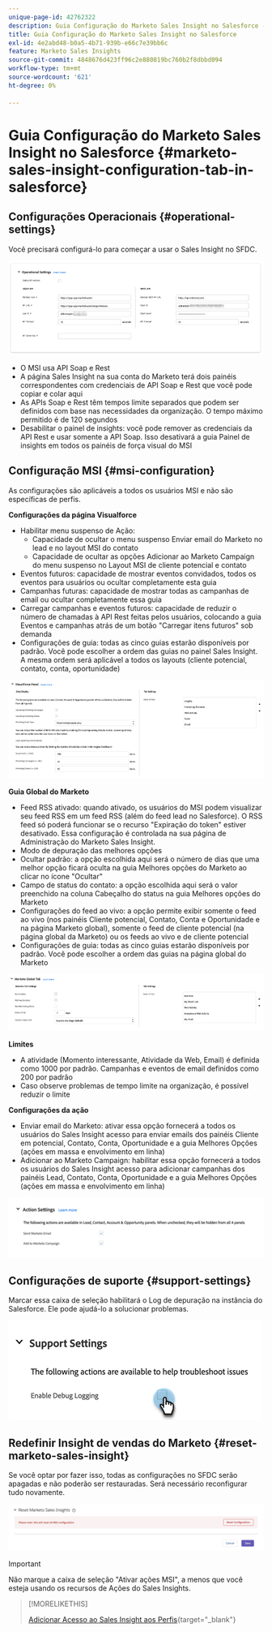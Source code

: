 ```yaml
---
unique-page-id: 42762322
description: Guia Configuração do Marketo Sales Insight no Salesforce - Documentação do Marketo - Documentação do produto
title: Guia Configuração do Marketo Sales Insight no Salesforce
exl-id: 4e2abd48-b0a5-4b71-939b-e66c7e39bb6c
feature: Marketo Sales Insights
source-git-commit: 4848676d423ff96c2e880819bc760b2f8dbbd094
workflow-type: tm+mt
source-wordcount: '621'
ht-degree: 0%

---
```


# Guia Configuração do Marketo Sales Insight no Salesforce {#marketo-sales-insight-configuration-tab-in-salesforce}

## Configurações Operacionais {#operational-settings}

Você precisará configurá-lo para começar a usar o Sales Insight no SFDC.

![](assets/marketo-sales-insight-configuration-tab-in-salesforce-1.png)

* O MSI usa API Soap e Rest
* A página Sales Insight na sua conta do Marketo terá dois painéis correspondentes com credenciais de API Soap e Rest que você pode copiar e colar aqui
* As APIs Soap e Rest têm tempos limite separados que podem ser definidos com base nas necessidades da organização. O tempo máximo permitido é de 120 segundos
* Desabilitar o painel de insights: você pode remover as credenciais da API Rest e usar somente a API Soap. Isso desativará a guia Painel de insights em todos os painéis de força visual do MSI

## Configuração MSI {#msi-configuration}

As configurações são aplicáveis a todos os usuários MSI e não são específicas de perfis.

**Configurações da página Visualforce**

* Habilitar menu suspenso de Ação:
   * Capacidade de ocultar o menu suspenso Enviar email do Marketo no lead e no layout MSI do contato
   * Capacidade de ocultar as opções Adicionar ao Marketo Campaign do menu suspenso no Layout MSI de cliente potencial e contato
* Eventos futuros: capacidade de mostrar eventos convidados, todos os eventos para usuários ou ocultar completamente esta guia
* Campanhas futuras: capacidade de mostrar todas as campanhas de email ou ocultar completamente essa guia
* Carregar campanhas e eventos futuros: capacidade de reduzir o número de chamadas à API Rest feitas pelos usuários, colocando a guia Eventos e campanhas atrás de um botão &quot;Carregar itens futuros&quot; sob demanda
* Configurações de guia: todas as cinco guias estarão disponíveis por padrão. Você pode escolher a ordem das guias no painel Sales Insight. A mesma ordem será aplicável a todos os layouts (cliente potencial, contato, conta, oportunidade)

![](assets/marketo-sales-insight-configuration-tab-in-salesforce-2.png)

**Guia Global do Marketo**

* Feed RSS ativado: quando ativado, os usuários do MSI podem visualizar seu feed RSS em um feed RSS (além do feed lead no Salesforce). O RSS feed só poderá funcionar se o recurso &quot;Expiração do token&quot; estiver desativado. Essa configuração é controlada na sua página de Administração do Marketo Sales Insight.
* Modo de depuração das melhores opções
* Ocultar padrão: a opção escolhida aqui será o número de dias que uma melhor opção ficará oculta na guia Melhores opções do Marketo ao clicar no ícone &quot;Ocultar&quot;
* Campo de status do contato: a opção escolhida aqui será o valor preenchido na coluna Cabeçalho do status na guia Melhores opções do Marketo
* Configurações do feed ao vivo: a opção permite exibir somente o feed ao vivo (nos painéis Cliente potencial, Contato, Conta e Oportunidade e na página Marketo global), somente o feed de cliente potencial (na página global da Marketo) ou os feeds ao vivo e de cliente potencial
* Configurações de guia: todas as cinco guias estarão disponíveis por padrão. Você pode escolher a ordem das guias na página global do Marketo

![](assets/marketo-sales-insight-configuration-tab-in-salesforce-3.png)

**Limites**

* A atividade (Momento interessante, Atividade da Web, Email) é definida como 1000 por padrão. Campanhas e eventos de email definidos como 200 por padrão
* Caso observe problemas de tempo limite na organização, é possível reduzir o limite

**Configurações da ação**

* Enviar email do Marketo: ativar essa opção fornecerá a todos os usuários do Sales Insight acesso para enviar emails dos painéis Cliente em potencial, Contato, Conta, Oportunidade e a guia Melhores Opções (ações em massa e envolvimento em linha)
* Adicionar ao Marketo Campaign: habilitar essa opção fornecerá a todos os usuários do Sales Insight acesso para adicionar campanhas dos painéis Lead, Contato, Conta, Oportunidade e a guia Melhores Opções (ações em massa e envolvimento em linha)

![](assets/marketo-sales-insight-configuration-tab-in-salesforce-4.png)

## Configurações de suporte {#support-settings}

Marcar essa caixa de seleção habilitará o Log de depuração na instância do Salesforce. Ele pode ajudá-lo a solucionar problemas.

![](assets/marketo-sales-insight-configuration-tab-in-salesforce-5.png)

## Redefinir Insight de vendas do Marketo {#reset-marketo-sales-insight}

Se você optar por fazer isso, todas as configurações no SFDC serão apagadas e não poderão ser restauradas. Será necessário reconfigurar tudo novamente.

![](assets/marketo-sales-insight-configuration-tab-in-salesforce-6.png)

>[!IMPORTANT]
>
>Não marque a caixa de seleção &quot;Ativar ações MSI&quot;, a menos que você esteja usando os recursos de Ações do Sales Insights.

>[!MORELIKETHIS]
>
>[Adicionar Acesso ao Sales Insight aos Perfis](/help/marketo/product-docs/marketo-sales-insight/msi-for-salesforce/configuration/add-sales-insight-access-to-profiles.md){target="_blank"}
